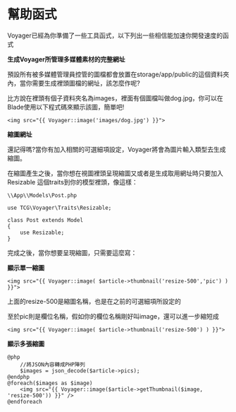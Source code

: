 # 幫助函式

Voyager已經為你準備了一些工具函式，以下列出一些相信能加速你開發速度的函式

**生成Voyager所管理多媒體素材的完整網址**

預設所有被多媒體管理員控管的圖檔都會放置在storage/app/public的這個資料夾內，當你需要生成裡頭圖檔的網址，該怎麼作呢?

比方說在裡頭有個子資料夾名為images，裡面有個圖檔叫做dog.jpg，你可以在Blade使用以下程式碼來顯示該圖，簡單吧!

`<img src="{{ Voyager::image('images/dog.jpg') }}">`

**縮圖網址**

還記得嗎?當你有加入相關的可選細項設定，Voyager將會為圖片輸入類型去生成縮圖。

在縮圖產生之後，當你想在視圖裡頭呈現縮圖又或者是生成取用網址時只要加入 Resizable 這個traits到你的模型裡頭，像這樣：

```
\\App\\Models\Post.php

use TCG\Voyager\Traits\Resizable;

class Post extends Model
{
    use Resizable;
}
```

完成之後，當你想要呈現縮圖，只需要這麼寫：

**顯示單一縮圖**

`<img src="{{ Voyager::image( $article->thumbnail('resize-500','pic') ) }}">`

上面的resize-500是縮圖名稱，也是在之前的可選細項所設定的

至於pic則是欄位名稱，假如你的欄位名稱剛好叫image，還可以進一步縮短成

`<img src="{{ Voyager::image( $article->thumbnail('resize-500') ) }}">`

**顯示多張縮圖**

```
@php
    //將JSON內容轉成PHP陣列
    $images = json_decode($article->pics);
@endphp
@foreach($images as $image)
    <img src="{{ Voyager::image($article->getThumbnail($image, 'resize-500')) }}" />
@endforeach
```

